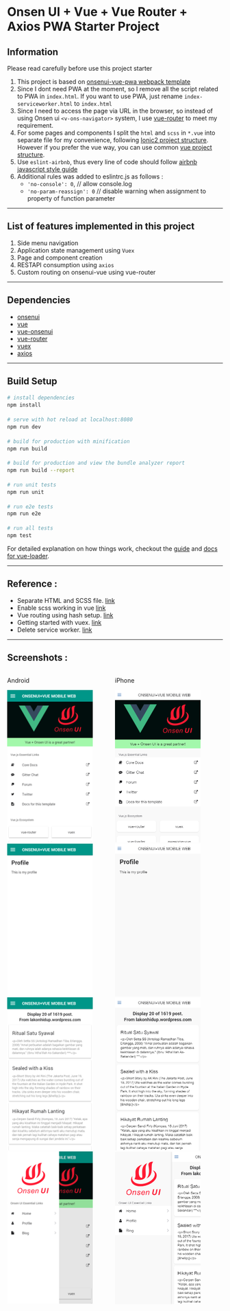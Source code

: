 # Onsen UI + Vue + Vue Router + Axios PWA Starter Project

## Information 
Please read carefully before use this project starter

1. This project is based on [onsenui-vue-pwa webpack template](https://github.com/OnsenUI/vue-pwa-webpack)
2. Since I dont need PWA at the moment, so I remove all the script related to PWA in `index.html`. If you want to use PWA, just rename `index-serviceworker.html` to `index.html`
3. Since I need to access the page via URL in the browser, so instead of using Onsen ui `<v-ons-navigator>` system, I use [vue-router](https://router.vuejs.org/en/) to meet my requirement.
4. For some pages and components I split the `html` and `scss` in `*.vue` into  separate file for my convenience, following [Ionic2 project structure](https://www.joshmorony.com/ionic-2-first-look-series-your-first-ionic-2-app-explained/). However if you prefer the vue way, you can use common [vue project structure](https://github.com/vuejs-templates/webpack/tree/master/template/src).
5. Use `eslint-airbnb`, thus every line of code should follow [airbnb javascript style guide](http://airbnb.io/javascript/)
6. Additional rules was added to eslintrc.js as follows : 
    - `'no-console': 0`,        // allow console.log
    - `'no-param-reassign': 0`  // disable warning when assignment to property of function parameter

-------------------------------

## List of features implemented in this project
1. Side menu navigation 
2. Application state management using `Vuex`
3. Page and component creation 
4. RESTAPI consumption using `axios`
5. Custom routing on onsenui-vue using vue-router

-------------------------------

## Dependencies 
- [onsenui](https://github.com/OnsenUI/OnsenUI)
- [vue](https://github.com/vuejs/vue)
- [vue-onsenui](https://github.com/OnsenUI/OnsenUI/tree/master/bindings/vue)
- [vue-router](https://github.com/vuejs/vue-router)
- [vuex](https://github.com/vuejs/vuex)
- [axios](https://github.com/mzabriskie/axios)

-------------------------------

## Build Setup

``` bash
# install dependencies
npm install

# serve with hot reload at localhost:8080
npm run dev

# build for production with minification
npm run build

# build for production and view the bundle analyzer report
npm run build --report

# run unit tests
npm run unit

# run e2e tests
npm run e2e

# run all tests
npm test
```

For detailed explanation on how things work, checkout the [guide](http://vuejs-templates.github.io/webpack/) and [docs for vue-loader](http://vuejs.github.io/vue-loader).

-------------------------------

## Reference : 
- Separate HTML and SCSS file. [link](https://github.com/vuejs/vueify/issues/35)
- Enable scss working in vue [link](https://github.com/vuejs/vue-loader/issues/363)
- Vue routing using hash setup. [link](http://router.vuejs.org/en/essentials/getting-started.html)
- Getting started with vuex. [link](http://vuex.vuejs.org/en/getting-started.html)
- Delete service worker. [link](https://stackoverflow.com/a/34791693/1843755)

-------------------------------
## Screenshots :

<div>
    <div style="width:50%;float:left;">
        <p>Android</p>
        <kbd>
            <img src="screenshots/android.png" width="200px"/> 
        </kbd>
        <kbd>
            <img src="screenshots/android-profile.png" width="200px"/> 
        </kbd>
        <kbd>
            <img src="screenshots/android-blog.png" width="200px"/> 
        </kbd>
        <kbd>
            <img src="screenshots/android-sidemenu.png" width="200px"/> 
        </kbd>
    </div>
    <div style="width:50%;float:left;">
        <p>iPhone</p>
        <kbd>
            <img src="screenshots/iphone.png" width="200px"/> 
        </kbd>
        <kbd>
            <img src="screenshots/iphone-profile.png" width="200px"/> 
        </kbd>
        <kbd>
            <img src="screenshots/iphone-blog.png" width="200px"/> 
        </kbd>
        <kbd>
            <img src="screenshots/iphone-sidemenu.png" width="200px"/> 
        </kbd>
    </div>
</div>
